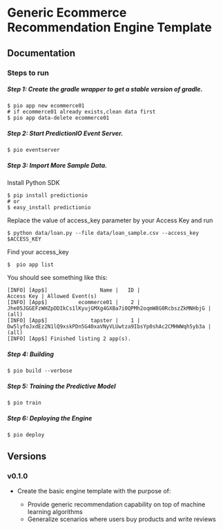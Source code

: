 # Generic Ecommerce Recommendation Engine Template

## Documentation

### Steps to run

##### Step 1: Create the gradle wrapper to get a stable version of gradle.

```
$ pio app new ecommerce01
# if ecommerce01 already exists,clean data first
$ pio app data-delete ecommerce01 
```

##### Step 2: Start PredictionIO Event Server.

```
$ pio eventserver
```

##### Step 3: Import More Sample Data.

Install Python SDK 

```
$ pip install predictionio
# or
$ easy_install predictionio

```

Replace the value of access_key parameter by your Access Key and run

```
$ python data/loan.py --file data/loan_sample.csv --access_key $ACCESS_KEY
```

Find your access_key

```
$  pio app list

```

You should see something like this:

```
[INFO] [App$]                 Name |   ID |                                                       Access Key | Allowed Event(s)
[INFO] [App$]          ecommerce01 |    2 | Jhe05JGGEFzWHZpDDIkCs1lKyujGMXg4GXBa7i0QPMh2oqmW8G0RcbszZkMNHbjG | (all)
[INFO] [App$]              tapster |    1 | Dw5lyfoJxdEz2N1lQ9xskPDn5G40xaVNyVLUwtza9IbsYp0shAc2CMHWWqh5yb3a | (all)
[INFO] [App$] Finished listing 2 app(s).
```

##### Step 4: Building

```
$ pio build --verbose
```

##### Step 5: Training the Predictive Model

```
$ pio train
```

##### Step 6: Deploying the Engine
```
$ pio deploy
```

## Versions

### v0.1.0

- Create the basic engine template with the purpose of:

  - Provide generic recommendation capability on top of machine learning algorithms
  - Generalize scenarios where users buy products and write reviews
